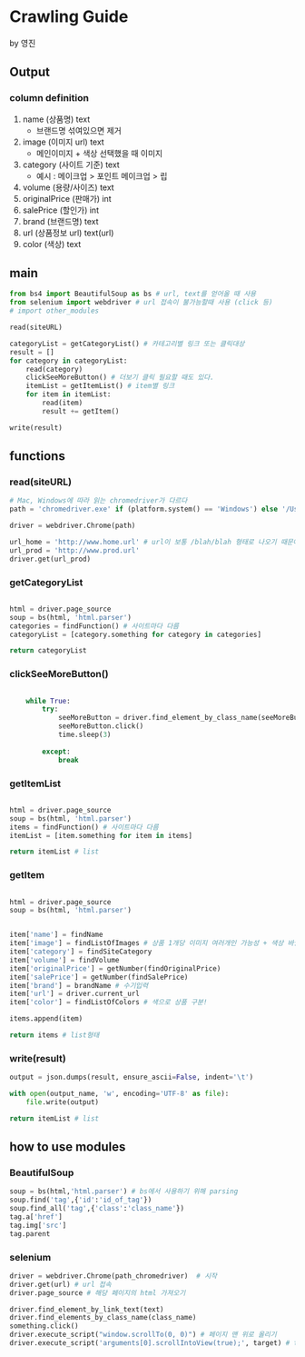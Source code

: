 # Crawling Guide
by 영진
## Output

### column  definition
1. name (상품명) text
   - 브랜드명 섞여있으면 제거
2. image (이미지 url) text
   - 메인이미지 + 색상 선택했을 때 이미지
3. category (사이트 기준) text
   - 예시 : 메이크업 > 포인트 메이크업 > 립 
4. volume (용량/사이즈) text
5. originalPrice (판매가) int
6. salePrice (할인가) int
7. brand (브랜드명) text
8. url (상품정보 url) text(url)
9. color (색상) text

## main

```python
from bs4 import BeautifulSoup as bs # url, text를 얻어올 때 사용
from selenium import webdriver # url 접속이 불가능할때 사용 (click 등)
# import other_modules

read(siteURL)

categoryList = getCategoryList() # 카테고리별 링크 또는 클릭대상
result = []
for category in categoryList:
	read(category)
    clickSeeMoreButton() # 더보기 클릭 필요할 때도 있다.
	itemList = getItemList() # item별 링크
	for item in itemList:
		read(item)
		result += getItem()

write(result)
```

## functions

### read(siteURL)
```python
# Mac, Windows에 따라 읽는 chromedriver가 다르다
path = 'chromedriver.exe' if (platform.system() == 'Windows') else '/Users/jg/Desktop/develop/DataTeam/DataProcessing/product/crawling/chromedriver';

driver = webdriver.Chrome(path)

url_home = 'http://www.home.url' # url이 보통 /blah/blah 형태로 나오기 때문에 앞에 더해주기 위해 저장
url_prod = 'http://www.prod.url'
driver.get(url_prod)


```


### getCategoryList
```python

html = driver.page_source
soup = bs(html, 'html.parser')
categories = findFunction() # 사이트마다 다름
categoryList = [category.something for category in categories]

return categoryList
```

### clickSeeMoreButton()
```python

    while True:
        try:
            seeMoreButton = driver.find_element_by_class_name(seeMoreButton)            
            seeMoreButton.click()
            time.sleep(3)
            
        except:
            break
```

### getItemList
```python

html = driver.page_source
soup = bs(html, 'html.parser')
items = findFunction() # 사이트마다 다름
itemList = [item.something for item in items]

return itemList # list
```

### getItem
```python

html = driver.page_source
soup = bs(html, 'html.parser')


item['name'] = findName
item['image'] = findListOfImages # 상품 1개당 이미지 여러개인 가능성 + 색상 바뀔때 이미지 변경되는것 고려
item['category'] = findSiteCategory 
item['volume'] = findVolume
item['originalPrice'] = getNumber(findOriginalPrice)
item['salePrice'] = getNumber(findSalePrice)
item['brand'] = brandName # 수기입력
item['url'] = driver.current_url
item['color'] = findListOfColors # 색으로 상품 구분!

items.append(item)

return items # list형태

```

### write(result)
```python
output = json.dumps(result, ensure_ascii=False, indent='\t')

with open(output_name, 'w', encoding='UTF-8' as file):
	file.write(output)

return itemList # list
```


## how to use modules

### BeautifulSoup
```python
soup = bs(html,'html.parser') # bs에서 사용하기 위해 parsing
soup.find('tag',{'id':'id_of_tag'})
soup.find_all('tag',{'class':'class_name'})
tag.a['href']
tag.img['src']
tag.parent
```

### selenium
```python
driver = webdriver.Chrome(path_chromedriver)  # 시작
driver.get(url) # url 접속
driver.page_source # 해당 페이지의 html 가져오기

driver.find_element_by_link_text(text)
driver.find_elements_by_class_name(class_name)
something.click()
driver.execute_script("window.scrollTo(0, 0)") # 페이지 맨 위로 올리기 
driver.execute_script('arguments[0].scrollIntoView(true);', target) # target이 보이도록 scroll하기



```


